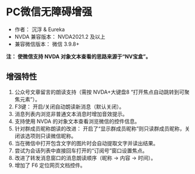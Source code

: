 # PC微信无障碍增强

* 作者： 沉浮 & Eureka
* NVDA 兼容版本： NVDA2021.2 及以上
* 兼容微信版本： 微信 3.9.8+

**注： 使微信支持 NVDA 对象文本查看的思路来源于“NV宝盒”。**

## 增强特性
1. 公众号文章留言的朗读支持（需按 NVDA+大键盘8 “打开焦点自动跳转到可聚焦元素”）。
2. F3键： 开启/关闭自动朗读新消息（默认关闭）。
3. 消息列表内浏览非普通文本消息时增加音效提示。
4. 支持使用 NVDA 的对象文本查看浏览微信的控件信息。
5. 针对群成员昵称朗读的改进： 开启了“显示群成员昵称”则只读群成员昵称，关闭该选项则只读微信昵称。
6. 当在微信中打开包含文字的图片时会自动提取文字并读出结果。
7. 尝试为会话列表中直接回车打开的“订阅号”窗口设置焦点。
8. 改进了转发消息窗口的消息朗读顺序（昵称 → 内容 → 时间）。
9. 增加了 F6 定位网页文档控件。
